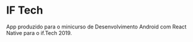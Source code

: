 # IF Tech

App produzido para o minicurso de Desenvolvimento Android com React Native para o if.Tech 2019.
